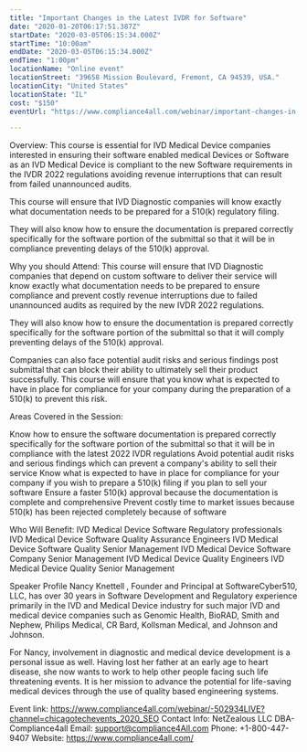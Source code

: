 ```yaml
---
title: "Important Changes in the Latest IVDR for Software"
date: "2020-01-20T06:17:51.387Z"
startDate: "2020-03-05T06:15:34.000Z"
startTime: "10:00am"
endDate: "2020-03-05T06:15:34.000Z"
endTime: "1:00pm"
locationName: "Online event"
locationStreet: "39658 Mission Boulevard, Fremont, CA 94539, USA."
locationCity: "United States"
locationState: "IL"
cost: "$150"
eventUrl: "https://www.compliance4all.com/webinar/important-changes-in-the-latest-ivdr-for-software-502934LIVE"

---
```


Overview:
This course is essential for IVD Medical Device companies interested in ensuring their software enabled medical Devices or Software as an IVD Medical Device is compliant to the new Software requirements in the IVDR 2022 regulations avoiding revenue interruptions that can result from failed unannounced audits.

This course will ensure that IVD Diagnostic companies will know exactly what documentation needs to be prepared for a 510(k) regulatory filing.

They will also know how to ensure the documentation is prepared correctly specifically for the software portion of the submittal so that it will be in compliance preventing delays of the 510(k) approval.

Why you should Attend: This course will ensure that IVD Diagnostic companies that depend on custom software to deliver their service will know exactly what documentation needs to be prepared to ensure compliance and prevent costly revenue interruptions due to failed unannounced audits as required by the new IVDR 2022 regulations.

They will also know how to ensure the documentation is prepared correctly specifically for the software portion of the submittal so that it will comply preventing delays of the 510(k) approval.

Companies can also face potential audit risks and serious findings post submittal that can block their ability to ultimately sell their product successfully. This course will ensure that you know what is expected to have in place for compliance for your company during the preparation of a 510(k) to prevent this risk.

Areas Covered in the Session:

Know how to ensure the software documentation is prepared correctly specifically for the software portion of the submittal so that it will be in compliance with the latest 2022 IVDR regulations
Avoid potential audit risks and serious findings which can prevent a company's ability to sell their service
Know what is expected to have in place for compliance for your company if you wish to prepare a 510(k) filing if you plan to sell your software
Ensure a faster 510(k) approval because the documentation is complete and comprehensive
Prevent costly time to market issues because 510(k) has been rejected completely because of software

Who Will Benefit:
IVD Medical Device Software Regulatory professionals
IVD Medical Device Software Quality Assurance Engineers
IVD Medical Device Software Quality Senior Management
IVD Medical Device Software Company Senior Management
IVD Medical Device Quality Engineers
IVD Medical Device Quality Senior Management

Speaker Profile
Nancy Knettell , Founder and Principal at SoftwareCyber510, LLC, has over 30 years in Software Development and Regulatory experience primarily in the IVD and Medical Device industry for such major IVD and medical device companies such as Genomic Health, BioRAD, Smith and Nephew, Philips Medical, CR Bard, Kollsman Medical, and Johnson and Johnson.

For Nancy, involvement in diagnostic and medical device development is a personal issue as well. Having lost her father at an early age to heart disease, she now wants to work to help other people facing such life threatening events. It is her mission to advance the potential for life-saving medical devices through the use of quality based engineering systems.

Event link:
https://www.compliance4all.com/webinar/-502934LIVE?channel=chicagotechevents_2020_SEO
Contact Info:
NetZealous LLC DBA-Compliance4all
Email: support@compliance4All.com
Phone: +1-800-447-9407
Website: https://www.compliance4all.com/




